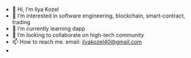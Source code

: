 - 👋 Hi, I’m Ilya Kozel
- 👀 I’m interested in software engineering, blockchain, smart-contract, trading
- 🌱 I’m currently learning dapp
- 💞️ I’m looking to collaborate on high-tech community
- 📫 How to reach me. email: ilyakozel40@gmail.com
-
